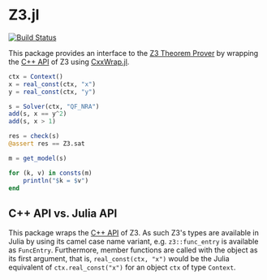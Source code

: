 # Z3.jl

[![Build Status](https://travis-ci.com/ahumenberger/Z3.jl.svg?branch=master)](https://travis-ci.com/ahumenberger/Z3.jl)

This package provides an interface to the [Z3 Theorem Prover](https://github.com/Z3Prover/z3) by wrapping the [C++ API](https://z3prover.github.io/api/html/namespacez3.html) of Z3 using [CxxWrap.jl](https://github.com/JuliaInterop/CxxWrap.jl).

```julia
ctx = Context()
x = real_const(ctx, "x")
y = real_const(ctx, "y")

s = Solver(ctx, "QF_NRA")
add(s, x == y^2)
add(s, x > 1)

res = check(s)
@assert res == Z3.sat

m = get_model(s)

for (k, v) in consts(m)
    println("$k = $v")
end
```

## C++ API vs. Julia API

This package wraps the [C++ API](https://z3prover.github.io/api/html/namespacez3.html) of Z3. As such Z3's types are available in Julia by using its camel case name variant, e.g. `z3::func_entry` is available as `FuncEntry`. Furthermore, member functions are called with the object as its first argument, that is, `real_const(ctx, "x")` would be the Julia equivalent of `ctx.real_const("x")` for an object `ctx` of type `Context`.